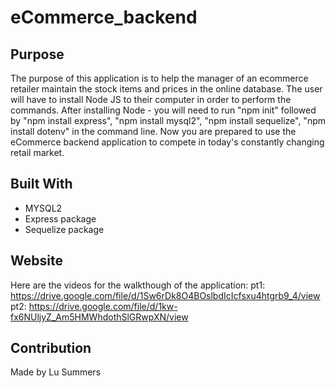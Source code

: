 # eCommerce_backend

## Purpose
The purpose of this application is to help the manager of an ecommerce retailer maintain the stock items and prices in the online database.
The user will have to install Node JS to their computer in order to perform the commands. After installing Node - you will need to run "npm init" followed by "npm install express", "npm install mysql2", "npm install sequelize", "npm install dotenv" in the command line. Now you are prepared to use the eCommerce backend application to compete in today's constantly changing retail market.


## Built With
* MYSQL2
* Express package
* Sequelize package

## Website

Here are the videos for the walkthough of the application:
pt1: https://drive.google.com/file/d/1Sw6rDk8O4BOslbdIcIcfsxu4htgrb9_4/view
pt2: https://drive.google.com/file/d/1kw-fx6NUljyZ_Am5HMWhdothSlGRwpXN/view

## Contribution
Made by Lu Summers


